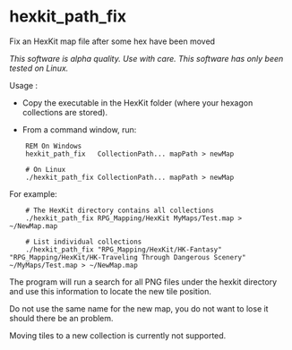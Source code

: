 # hexkit_path_fix
Fix an HexKit map file after some hex have been moved

*This software is alpha quality. Use with care.*
*This software has only been tested on Linux.*

Usage :

 - Copy the executable in the HexKit folder (where your hexagon
   collections are stored).

 - From a command window, run:

```
    REM On Windows
    hexkit_path_fix   CollectionPath... mapPath > newMap

    # On Linux
    ./hexkit_path_fix CollectionPath... mapPath > newMap
```

For example:

```
    # The HexKit directory contains all collections
    ./hexkit_path_fix RPG_Mapping/HexKit MyMaps/Test.map > ~/NewMap.map

    # List individual collections
    ./hexkit_path_fix "RPG_Mapping/HexKit/HK-Fantasy" "RPG_Mapping/HexKit/HK-Traveling Through Dangerous Scenery" ~/MyMaps/Test.map > ~/NewMap.map
```

The program will run a search for all PNG files under the hexkit directory
and use this information to locate the new tile position.

Do not use the same name for the new map, you do not
want to lose it should there be an problem.

Moving tiles to a new collection is currently not supported.
